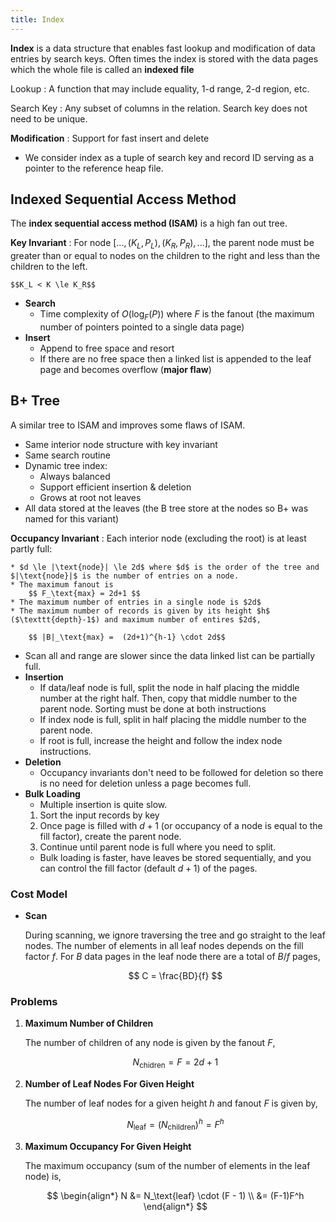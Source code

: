 ```yaml
---
title: Index
---
```


**Index** is a data structure that enables fast lookup and modification of data entries by search keys. Often times the index is stored with the data pages which the whole file is called an **indexed file**

Lookup
: A function  that may include equality, 1-d range, 2-d region, etc.

Search Key
: Any subset of columns in the relation. Search key does not need to be unique.

**Modification**
: Support for fast insert and delete

* We consider index as a tuple of search key and record ID serving as a pointer to the reference heap file.

##  Indexed Sequential Access Method

The **index sequential access method (ISAM)** is a  high fan out tree.

**Key Invariant**
: For node $[...,(K_L, P_L), (K_R, P_R),...]$, the parent node must be greater than or equal to nodes on the children to the right and less than the children to the left.

    $$K_L < K \le K_R$$

* **Search**
    * Time complexity of $O(\log_F(P))$ where $F$ is the fanout (the maximum number of pointers pointed to a single data page)
* **Insert**
    * Append to free space and resort
    * If there are no free space then a linked list is appended to the leaf page and becomes overflow (**major flaw**)

## B+ Tree

A similar tree to ISAM and improves some flaws of ISAM.

* Same interior node structure with key invariant
* Same search routine
* Dynamic tree index:
    * Always balanced
    * Support efficient insertion & deletion
    * Grows at root not leaves
* All data stored at the leaves (the B tree store at the nodes so B+ was named for this variant)

**Occupancy Invariant**
: Each interior node (excluding the root) is at least partly full:

    * $d \le |\text{node}| \le 2d$ where $d$ is the order of the tree and $|\text{node}|$ is the number of entries on a node.
    * The maximum fanout is
        $$ F_\text{max} = 2d+1 $$
    * The maximum number of entries in a single node is $2d$
    * The maximum number of records is given by its height $h$ ($\texttt{depth}-1$) and maximum number of entires $2d$,

        $$ |B|_\text{max} =  (2d+1)^{h-1} \cdot 2d$$

* Scan all and range are slower since the data linked list can be partially full.
* **Insertion**
    * If data/leaf node is full, split the node in half placing the middle number at the right half. Then, copy that middle number to the parent node. Sorting must be done at both instructions
    * If index node is full, split in half placing the middle number to the parent node.
    * If root is full, increase the height and follow the index node instructions.
* **Deletion**
    * Occupancy invariants don't need to be followed for deletion so there is no need for deletion unless a page becomes full.
* **Bulk Loading**
    * Multiple insertion is quite slow.
    1. Sort the input records by key
    2. Once page is filled with $d + 1$ (or occupancy of a node is equal to the fill factor), create the parent node.
    3. Continue until parent node is full where you need to split.
    * Bulk loading is faster, have leaves be stored sequentially, and you can control the fill factor (default $d + 1$) of the pages.

### Cost Model

* **Scan**

    During scanning, we ignore traversing the tree and go straight to the leaf nodes. The number of elements in all leaf nodes depends on the fill factor $f$. For $B$ data pages in the leaf node there are a total of $B/f$ pages,

    $$ C = \frac{BD}{f} $$

### Problems

1. **Maximum Number of Children**

    The number of children of any node is given by the fanout $F$,

    $$N_\text{chidren} = F = 2d + 1$$

1. **Number of Leaf Nodes For Given Height**

    The number of leaf nodes for a given height $h$ and fanout $F$ is given by,

    $$N_\text{leaf} = (N_\text{children})^h = F^h$$
1. **Maximum Occupancy For Given Height**

    The maximum occupancy (sum of the number of elements in the leaf node) is,

    $$
    \begin{align*}
        N &= N_\text{leaf} \cdot (F - 1) \\
        &= (F-1)F^h
    \end{align*}
    $$